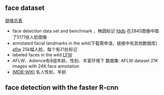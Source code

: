 ## face dataset
[链接总表](http://blog.csdn.net/chenriwei2/article/details/50631212)

- face detection data set and benchmark ，椭圆标记
    [fddb](http://vis-www.cs.umass.edu/fddb/results.html)
    在2845图像中取了5171张人脸图像
- annotated facial landmarks in the wild(下载需申请，链接中有其他数据库)
    [aflw](https://www.tugraz.at/institute/icg/research/team-bischof/lrs/downloads/aflw/)
    25k幅人脸，每个有21处标记
- labeled faces in the wild
    [LFW](http://vis-www.cs.umass.edu/lfw/)
- AFLW、Adience有8组年龄、性别、丰富环境下
    数据集: AFLW dataset   21K images with 24K face annotation
- [IMDB-WIKI](https://data.vision.ee.ethz.ch/cvl/rrothe/imdb-wiki/)
    名人性别、年龄
## face detection with the faster R-cnn
